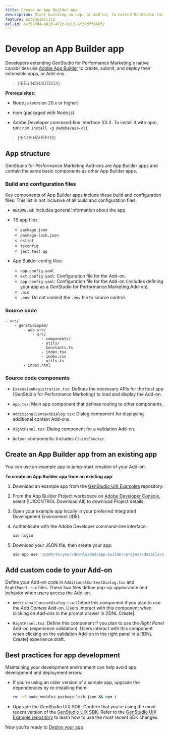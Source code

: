```yaml
---
title: Create an App Builder App
description: Start building an app, or Add-on, to extend GenStudio for Performance Marketing.
feature: Extensibility
exl-id: 4e757dd4-a02d-472c-bc13-6f27dffa48f2
---
```

# Develop an App Builder app

Developers extending GenStudio for Performance Marketing's native capabilities use [Adobe App Builder](https://developer.adobe.com/app-builder/) to create, submit, and deploy their extensible apps, or Add-ons.

>[!BEGINSHADEBOX]

**Prerequisites**:

* Node.js (version 20.x or higher)

* npm (packaged with Node.js)

* Adobe Developer command-line interface (CLI). To install it with npm, run: `npm install -g @adobe/aio-cli`

>[!ENDSHADEBOX] 

## App structure

GenStudio for Performance Marketing Add-ons are App Builder apps and contain the same basic components as other App Builder apps.

### Build and configuration files

Key components of App Builder apps include these build and configuration files. This list in not inclusive of all build and configuration files.

* `README.md`: Includes general information about the app.

* TS app files:
  
  * `package.json`
  * `package-lock.json`
  * `eslint`
  * `tsconfig`
  * `jest test up`

* App Builder config files: 

  * `app.config.yaml`  
  * `ext.config.yaml`: Configuration file for the Add-on.
  * `app.config.yaml`: Configuration file for the Add-on (includes defining your app as a GenStudio for Performance Marketing Add-on).
  * `.aio`
  * `.env`: Do not commit the `.env` file to source control.

### Source code

```
- src/
    - genstudiopem/
        - web-src/
            - src/
                - components/
                - utils/
                - Constants.ts
                - index.tsx
                - index.css
                - utils.ts
        - index.html
```
 
### Source code components

* `ExtensionRegistration.tsx`: Defines the necessary APIs for the host app (GenStudio for Performance Marketing) to load and display the Add-on.

* `App.tsx`: Main app component that defines routing to other components.

* `AdditionalContextDialog.tsx`: Dialog component for displaying additional context Add-ons.

* `RightPanel.tsx`: Dialog component for a validation Add-on.

* `Helper` components: Includes `ClaimsChecker`.

## Create an App Builder app from an existing app

You can use an example app to jump-start creation of your Add-on. 

**To create an App Builder app from an existing app**:

1. Download an example app from the [GenStudio UIX Examples](https://github.com/adobe/genstudio-uix-examples) repository.

1. From the App Builder Project workspace on [Adobe Developer Console](https://developer.adobe.com/console/), select [!UICONTROL Download All] to download Project details.

1. Open your example app locally in your preferred Integrated Development Environment (IDE).

1. Authenticate with the Adobe Developer command-line interface:

   ```bash
   aio login
   ```

1. Download your JSON file, then create your app:

   ```bash
   aio app use '/path/to/your/downloaded/app-builder/project/details/config.json'
   ```

## Add custom code to your Add-on

Define your Add-on code in `AdditionalContextDialog.tsx` and `RightPanel.tsx` files. These two files define pop-up appearance and behavior when users access the Add-on.

* `AdditionalContextDialog.tsx`: Define this component if you plan to use the _Add Context_ Add-on. Users interact with this component when clicking on _Add-ons_ in the prompt drawer in [!DNL Create].

* `RightPanel.tsx`: Define this component if you plan to use the _Right Panel_ Add-on (experience validation). Users interact with this component when clicking on the validation Add-on in the right panel in a [!DNL Create] experience draft.

## Best practices for app development

Maintaining your development environment can help avoid app development and deployment errors: 

* If you're using an older version of a sample app, upgrade the dependencies by re-installing them:

   ```bash
   rm -rf node_modules package-lock.json && npm i
   ```

* Upgrade the GenStudio UIX SDK. Confirm that you're using the most recent version of the [GenStudio UIX SDK](https://github.com/adobe/genstudio-uix-sdk). Refer to the [GenStudio UIX Example repository](https://github.com/adobe/genstudio-uix-examples) to learn how to use the most recent SDK changes.

Now you're ready to [Deploy your app](deploy-app.md)
